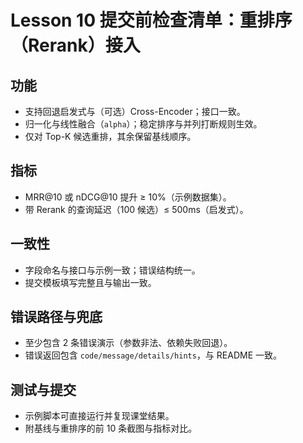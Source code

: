 # Lesson 10 提交前检查清单：重排序（Rerank）接入

## 功能
- 支持回退启发式与（可选）Cross-Encoder；接口一致。
- 归一化与线性融合（`alpha`）；稳定排序与并列打断规则生效。
- 仅对 Top-K 候选重排，其余保留基线顺序。

## 指标
- MRR@10 或 nDCG@10 提升 ≥ 10%（示例数据集）。
- 带 Rerank 的查询延迟（100 候选）≤ 500ms（启发式）。

## 一致性
- 字段命名与接口与示例一致；错误结构统一。
- 提交模板填写完整且与输出一致。

## 错误路径与兜底
- 至少包含 2 条错误演示（参数非法、依赖失败回退）。
- 错误返回包含 `code/message/details/hints`，与 README 一致。

## 测试与提交
- 示例脚本可直接运行并复现课堂结果。
- 附基线与重排序的前 10 条截图与指标对比。